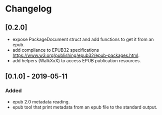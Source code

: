 # Changelog
## [0.2.0]
- expose PackageDocument struct and add functions to get it from an epub.
- add compliance to EPUB32 specifications https://www.w3.org/publishing/epub32/epub-packages.html.
- add helpers (WalkXxX) to access EPUB publication resources.

## [0.1.0] - 2019-05-11
### Added
- epub 2.0 metadata reading.
- epub tool that print metadata from an epub file to the standard output.
